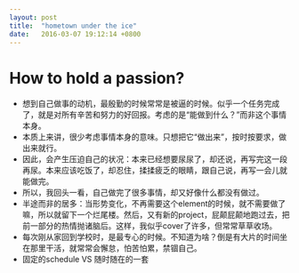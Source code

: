 ```yaml
---
layout: post
title:  "hometown under the ice"
date:   2016-03-07 19:12:14 +0800
---
```


# How to hold a passion?
* 想到自己做事的动机，最殷勤的时候常常是被逼的时候。似乎一个任务完成了，就是对所有辛苦和努力的好回报。考虑的是“能做到什么？”而非这个事情本身。
* 本质上来讲，很少考虑事情本身的意味。只想把它“做出来”，按时按要求，做出来就行。
* 因此，会产生压迫自己的状况：本来已经想要尿尿了，却还说，再写完这一段再尿。本来应该吃饭了，却忍住，揉揉疲乏的眼睛，跟自己说，再写一会儿就能做完。
* 所以，我回头一看，自己做完了很多事情，却又好像什么都没有做过。
* 半途而非的居多：当形势变化，不再需要这个element的时候，就不需要做了嘛，所以就留下一个烂尾楼。然后，又有新的project，屁颠屁颠地跑过去，把前一部分的热情抛诸脑后。这样，我似乎cover了许多，但常常草草收场。
* 每次刚从家回到学校时，是最专心的时候。不知道为啥？倒是有大片的时间坐在那里干活，就常常会懈怠，怕苦怕累，禁锢自己。
* 固定的schedule VS 随时随在的一套